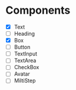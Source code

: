 # Components

- [x] Text
- [ ] Heading
- [x] Box
- [ ] Button
- [ ] TextInput
- [ ] TextArea
- [ ] CheckBox
- [ ] Avatar
- [ ] MiltiStep